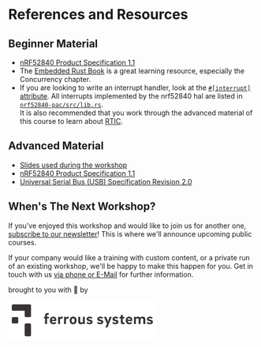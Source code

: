 # References and Resources

## Beginner Material

- [nRF52840 Product Specification 1.1](https://infocenter.nordicsemi.com/pdf/nRF52840_PS_v1.1.pdf)
- The [Embedded Rust Book][embedded rust] is a great learning resource, especially the Concurrency chapter.
- If you are looking to write an interrupt handler, look at the [`#[interrupt]` attribute][interrupt]. All interrupts implemented by the nrf52840 hal are listed in [`nrf52840-pac/src/lib.rs`][pac].  
It is also recommended that you work through the advanced material of this course to learn about [RTIC][rtic].

[pac]: https://github.com/nrf-rs/nrf52840-pac/blob/9558a3ed032b2aec7e57c2f42330f1dee0000a04/src/lib.rs#L167
[interrupt]: https://docs.rs/cortex-m-rt-macros/0.1.5/cortex_m_rt_macros/attr.interrupt.html
[rtic]: https://docs.rs/cortex-m-rtic/0.5.3/rtic/
[embedded rust]: https://rust-embedded.github.io/book/



## Advanced Material

- [Slides used during the workshop](./Advanced_Embedded_Training.pdf)
- [nRF52840 Product Specification 1.1](https://infocenter.nordicsemi.com/pdf/nRF52840_PS_v1.1.pdf)
- [Universal Serial Bus (USB) Specification Revision 2.0](https://www.usb.org/document-library/usb-20-specification)

## When's The Next Workshop?
If you've enjoyed this workshop and would like to join us for another one, [subscribe to our newsletter](https://ferrous-systems.us19.list-manage.com/subscribe/post?u=94954b16eab55b59525c890cb&id=5eaf5b14e6)! This is where we'll announce upcoming public courses.

If your company would like a training with custom content, or a private run of an existing workshop, we'll be happy to make this happen for you. Get in touch with us [via phone or E-Mail](https://ferrous-systems.com/#contact) for further information.

brought to you with 🧡 by

<img src="./logo-monochrome.svg" alt="ferrous systems logo" width=300px>
